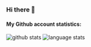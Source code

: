 ### Hi there 👋

#### My Github account statistics:
![github stats](https://github-readme-stats.vercel.app/api?username=daconstenla&show_icons=true&line_height=24)
![language stats](https://github-readme-stats.vercel.app/api/top-langs/?username=daconstenla&layout=compact&langs_count=8&exclude_repo=flash-experiments)

<!--
**daconstenla/daconstenla** is a ✨ _special_ ✨ repository because its `README.md` (this file) appears on your GitHub profile.

Here are some ideas to get you started:

- 🔭 I’m currently working on ...
- 🌱 I’m currently learning ...
- 👯 I’m looking to collaborate on ...
- 🤔 I’m looking for help with ...
- 💬 Ask me about ...
- 📫 How to reach me: ...
- 😄 Pronouns: ...
- ⚡ Fun fact: ...
-->
